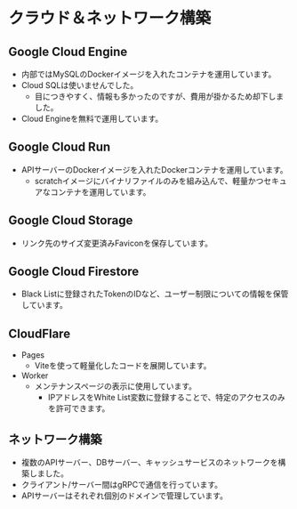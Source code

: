 # クラウド＆ネットワーク構築
## Google Cloud Engine
- 内部ではMySQLのDockerイメージを入れたコンテナを運用しています。
- Cloud SQLは使いませんでした。
    - 目につきやすく、情報も多かったのですが、費用が掛かるため却下しました。
- Cloud Engineを無料で運用しています。
## Google Cloud Run
- APIサーバーのDockerイメージを入れたDockerコンテナを運用しています。
    - scratchイメージにバイナリファイルのみを組み込んで、軽量かつセキュアなコンテナを運用しています。
## Google Cloud Storage
- リンク先のサイズ変更済みFaviconを保存しています。
## Google Cloud Firestore
- Black Listに登録されたTokenのIDなど、ユーザー制限についての情報を保管しています。
## CloudFlare
- Pages
    - Viteを使って軽量化したコードを展開しています。
- Worker
    - メンテナンスページの表示に使用しています。
        - IPアドレスをWhite List変数に登録することで、特定のアクセスのみを許可できます。
## ネットワーク構築
- 複数のAPIサーバー、DBサーバー、キャッシュサービスのネットワークを構築しました。
- クライアント/サーバー間はgRPCで通信を行っています。
- APIサーバーはそれぞれ個別のドメインで管理しています。
